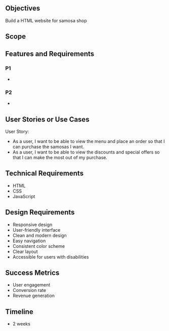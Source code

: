 ## Objectives

Build a HTML website for samosa shop

## Scope

## Features and Requirements

### P1

-

### P2

-

## User Stories or Use Cases

User Story:

- As a user, I want to be able to view the menu and place an order so that I can purchase the samosas I want.
- As a user, I want to be able to view the discounts and special offers so that I can make the most out of my purchase.

## Technical Requirements

- HTML
- CSS
- JavaScript

## Design Requirements

- Responsive design
- User-friendly interface
- Clean and modern design
- Easy navigation
- Consistent color scheme
- Clear layout
- Accessible for users with disabilities

## Success Metrics

- User engagement
- Conversion rate
- Revenue generation

## Timeline

- 2 weeks
